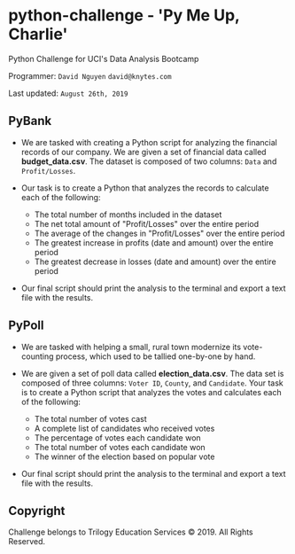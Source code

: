 # python-challenge - 'Py Me Up, Charlie'
Python Challenge for UCI's Data Analysis Bootcamp

Programmer:
`David Nguyen`
`david@knytes.com`

Last updated: `August 26th, 2019`

## PyBank

* We are tasked with creating a Python script for analyzing the financial records of our company. We are given a set of financial data called **budget_data.csv**. The dataset is composed of two columns: `Data` and `Profit/Losses`.

* Our task is to create a Python that analyzes the records to calculate each of the following:
	* The total number of months included in the dataset
	* The net total amount of "Profit/Losses" over the entire period
	* The average of the changes in "Profit/Losses" over the entire period
	* The greatest increase in profits (date and amount) over the entire period
	* The greatest decrease in losses (date and amount) over the entire period

* Our final script should print the analysis to the terminal and export a text file with the results.

## PyPoll

* We are tasked with helping a small, rural town modernize its vote-counting process, which used to be tallied one-by-one by hand.

* We are given a set of poll data called **election_data.csv**. The data set is composed of three columns: `Voter ID`, `County`, and `Candidate`. Your task is to create a Python script that analyzes the votes and calculates each of the following:
	* The total number of votes cast
	* A complete list of candidates who received votes
	* The percentage of votes each candidate won
	* The total number of votes each candidate won
	* The winner of the election based on popular vote

* Our final script should print the analysis to the terminal and export a text file with the results.

## Copyright

Challenge belongs to Trilogy Education Services &copy; 2019. All Rights Reserved.
